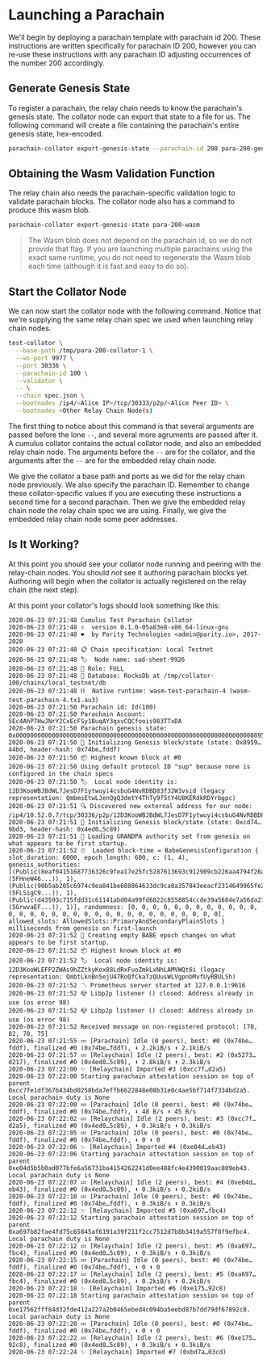 # Launching a Parachain

We'll begin by deploying a parachain template with parachain id 200. These instructions are written specifically for parachain ID 200, however you can re-use these instructions with any parachain ID adjusting occurrences of the number 200 accordingly.

## Generate Genesis State

To register a parachain, the relay chain needs to know the parachain's genesis state. The collator node can export that state to a file for us. The following command will create a file containing the parachain's entire genesis state, hex-encoded.

```bash
parachain-collator export-genesis-state --parachain-id 200 para-200-genesis
```

## Obtaining the Wasm Validation Function

The relay chain also needs the parachain-specific validation logic to validate parachain blocks. The collator node also has a command to produce this wasm blob.

```bash
parachain-collator export-genesis-state para-200-wasm
```

> The Wasm blob does not depend on the parachain id, so we do not provide that flag. If you are launching multiple parachains using the exact same runtime, you do not need to regenerate the Wasm blob each time (although it is fast and easy to do so).

## Start the Collator Node
We can now start the collator node with the following command. Notice that we're supplying the same relay chain spec we used when launching relay chain nodes.

```bash
test-collator \
  --base-path /tmp/para-200-collator-1 \
  --ws-port 9977 \
  --port 30336 \
  --parachain-id 100 \
  --validator \
  -- \
  --chain spec.json \
  --bootnodes /ip4/<Alice IP>/tcp/30333/p2p/<Alice Peer ID> \
  --bootnodes <Other Relay Chain Node(s)
```

The first thing to notice about this command is that several arguments are passed before the lone `--`, and several more agruments are passed after it. A cumulus collator contains the actual collator node, and also an embedded relay chain node. The arguments before the `--` are for the collator, and the arguments after the `--` are for the embedded relay chain node.

We give the collator a base path and ports as we did for the relay chain node previously. We also specify the parachain ID. Remember to change these collator-specific values if you are executing these instructions a second time for a second parachain. Then we give the embedded relay chain node the relay chain spec we are using. Finally, we give the embedded relay chain node some peer addresses.

## Is It Working?

At this point you should see your collator node running and peering with the relay-chain nodes. You should _not_ see it authoring parachain blocks yet. Authoring will begin when the collator is actually registered on the relay chain (the next step).

At this point your collator's logs should look something like this:
```
2020-06-23 07:21:48 Cumulus Test Parachain Collator
2020-06-23 07:21:48 ✌️  version 0.1.0-05a83e8-x86_64-linux-gnu
2020-06-23 07:21:48 ❤️  by Parity Technologies <admin@parity.io>, 2017-2020
2020-06-23 07:21:48 📋 Chain specification: Local Testnet
2020-06-23 07:21:48 🏷  Node name: sad-sheet-9926
2020-06-23 07:21:48 👤 Role: FULL
2020-06-23 07:21:48 💾 Database: RocksDb at /tmp/collator-100/chains/local_testnet/db
2020-06-23 07:21:48 ⛓  Native runtime: wasm-test-parachain-4 (wasm-test-parachain-4.tx1.au3)
2020-06-23 07:21:50 Parachain id: Id(100)
2020-06-23 07:21:50 Parachain Account: 5Ec4AhP7HwJNrY2CxEcFSy1BuqAY3qxvCQCfoois983TTxDA
2020-06-23 07:21:50 Parachain genesis state: 0x0000000000000000000000000000000000000000000000000000000000000000008959d19fd6f3c67c6e83c0db48a52f0a08bcd9e1cc216a171b75e75a045444bd03170a2e7597b7b7e3d84c05391d139a62b157e78786d8c082f29dcf4c11131400
2020-06-23 07:21:50 🔨 Initializing Genesis block/state (state: 0x8959…44bd, header-hash: 0x74be…fddf)
2020-06-23 07:21:50 📦 Highest known block at #0
2020-06-23 07:21:50 Using default protocol ID "sup" because none is configured in the chain specs
2020-06-23 07:21:50 🏷  Local node identity is: 12D3KooWBJBdWL7JesD7F1ytwuyi4csbuG4NvRDBD83f32W3vsid (legacy representation: QmbmsEtwLJenQgQ3detY4ThTy9f5tY4U8KERdkRDYrbgpc)
2020-06-23 07:21:51 🔍 Discovered new external address for our node: /ip4/10.52.0.7/tcp/30336/p2p/12D3KooWBJBdWL7JesD7F1ytwuyi4csbuG4NvRDBD83f32W3vsid
2020-06-23 07:21:51 🔨 Initializing Genesis block/state (state: 0xcd74…9bd3, header-hash: 0x4ed0…5c89)
2020-06-23 07:21:51 👴 Loading GRANDPA authority set from genesis on what appears to be first startup.
2020-06-23 07:21:52 ⏱  Loaded block-time = BabeGenesisConfiguration { slot_duration: 6000, epoch_length: 600, c: (1, 4), genesis_authorities: [(Public(8eaf04151687736326c9fea17e25fc5287613693c912909cb226aa4794f26a48 (5FHneW46...)), 1), (Public(90b5ab205c6974c9ea841be688864633dc9ca8a357843eeacf2314649965fe22 (5FLSigC9...)), 1), (Public(d43593c715fdd31c61141abd04a99fd6822c8558854ccde39a5684e7a56da27d (5GrwvaEF...)), 1)], randomness: [0, 0, 0, 0, 0, 0, 0, 0, 0, 0, 0, 0, 0, 0, 0, 0, 0, 0, 0, 0, 0, 0, 0, 0, 0, 0, 0, 0, 0, 0, 0, 0], allowed_slots: AllowedSlots::PrimaryAndSecondaryPlainSlots } milliseconds from genesis on first-launch
2020-06-23 07:21:52 👶 Creating empty BABE epoch changes on what appears to be first startup.
2020-06-23 07:21:52 📦 Highest known block at #0
2020-06-23 07:21:52 🏷  Local node identity is: 12D3KooWLEFP2ZWAs9hZZtkyKox88LdRxFuoZmkLxNhLAMVWQt6i (legacy representation: QmbtLknBn5ejU47RoQfCkaTzQUusWLVgpnbMvfUyRBULSh)
2020-06-23 07:21:52 〽 Prometheus server started at 127.0.0.1:9616
2020-06-23 07:21:52 📪 Libp2p listener () closed: Address already in use (os error 98)
2020-06-23 07:21:52 📪 Libp2p listener () closed: Address already in use (os error 98)
2020-06-23 07:21:52 Received message on non-registered protocol: [70, 82, 78, 75]
2020-06-23 07:21:55 💤 [Parachain] Idle (0 peers), best: #0 (0x74be…fddf), finalized #0 (0x74be…fddf), ⬇ 2.2kiB/s ⬆ 2.1kiB/s
2020-06-23 07:21:57 💤 [Relaychain] Idle (2 peers), best: #2 (0x5273…d217), finalized #0 (0x4ed0…5c89), ⬇ 2.8kiB/s ⬆ 2.3kiB/s
2020-06-23 07:22:00 ✨ [Relaychain] Imported #3 (0xcc7f…d2a5)
2020-06-23 07:22:00 Starting parachain attestation session on top of parent 0xcc7fe1df367b434bd0258bda7effb6622848e08b31e0c4ae5bf714f7334bd2a5. Local parachain duty is None
2020-06-23 07:22:00 💤 [Parachain] Idle (0 peers), best: #0 (0x74be…fddf), finalized #0 (0x74be…fddf), ⬇ 48 B/s ⬆ 45 B/s
2020-06-23 07:22:02 💤 [Relaychain] Idle (2 peers), best: #3 (0xcc7f…d2a5), finalized #0 (0x4ed0…5c89), ⬇ 0.3kiB/s ⬆ 0.3kiB/s
2020-06-23 07:22:05 💤 [Parachain] Idle (0 peers), best: #0 (0x74be…fddf), finalized #0 (0x74be…fddf), ⬇ 0 ⬆ 0
2020-06-23 07:22:06 ✨ [Relaychain] Imported #4 (0xe04d…eb43)
2020-06-23 07:22:06 Starting parachain attestation session on top of parent 0xe04d5b5b0ad077bfe6a56731ba4154262241d0ee488fc4e4390019aac809eb43. Local parachain duty is None
2020-06-23 07:22:07 💤 [Relaychain] Idle (2 peers), best: #4 (0xe04d…eb43), finalized #0 (0x4ed0…5c89), ⬇ 0.3kiB/s ⬆ 0.2kiB/s
2020-06-23 07:22:10 💤 [Parachain] Idle (0 peers), best: #0 (0x74be…fddf), finalized #0 (0x74be…fddf), ⬇ 0.3kiB/s ⬆ 0.3kiB/s
2020-06-23 07:22:12 ✨ [Relaychain] Imported #5 (0xa697…fbc4)
2020-06-23 07:22:12 Starting parachain attestation session on top of parent 0xa697b82fae4fd75c65845af6191a39f211f2cc7512d7b8b3419a557f8f9efbc4. Local parachain duty is None
2020-06-23 07:22:12 💤 [Relaychain] Idle (2 peers), best: #5 (0xa697…fbc4), finalized #0 (0x4ed0…5c89), ⬇ 0.3kiB/s ⬆ 0.3kiB/s
2020-06-23 07:22:15 💤 [Parachain] Idle (0 peers), best: #0 (0x74be…fddf), finalized #0 (0x74be…fddf), ⬇ 0 ⬆ 0
2020-06-23 07:22:17 💤 [Relaychain] Idle (2 peers), best: #5 (0xa697…fbc4), finalized #0 (0x4ed0…5c89), ⬇ 0.2kiB/s ⬆ 0.2kiB/s
2020-06-23 07:22:18 ✨ [Relaychain] Imported #6 (0xe175…92c8)
2020-06-23 07:22:18 Starting parachain attestation session on top of parent 0xe17562fff84d32fde412a227a2b0465ebed4c094ba5eebd87b7dd79df67892c8. Local parachain duty is None
2020-06-23 07:22:20 💤 [Parachain] Idle (0 peers), best: #0 (0x74be…fddf), finalized #0 (0x74be…fddf), ⬇ 0 ⬆ 0
2020-06-23 07:22:22 💤 [Relaychain] Idle (2 peers), best: #6 (0xe175…92c8), finalized #0 (0x4ed0…5c89), ⬇ 0.3kiB/s ⬆ 0.3kiB/s
2020-06-23 07:22:24 ✨ [Relaychain] Imported #7 (0xbd7a…03cd)
```
